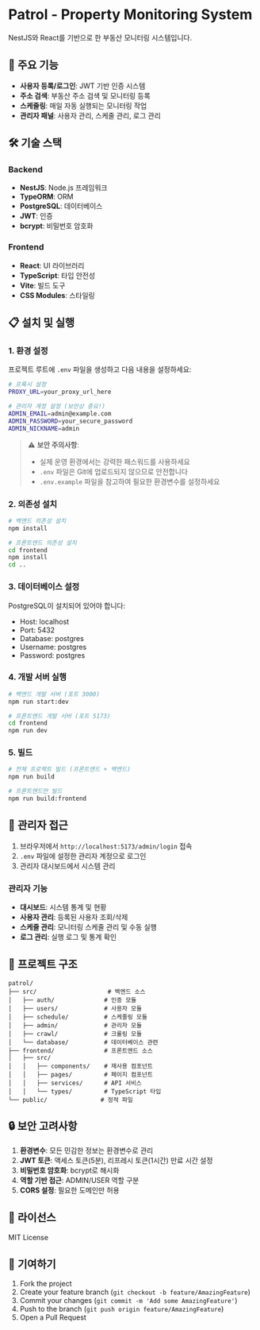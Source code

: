 # Patrol - Property Monitoring System

NestJS와 React를 기반으로 한 부동산 모니터링 시스템입니다.

## 🚀 주요 기능

- **사용자 등록/로그인**: JWT 기반 인증 시스템
- **주소 검색**: 부동산 주소 검색 및 모니터링 등록
- **스케줄링**: 매일 자동 실행되는 모니터링 작업
- **관리자 패널**: 사용자 관리, 스케줄 관리, 로그 관리

## 🛠 기술 스택

### Backend
- **NestJS**: Node.js 프레임워크
- **TypeORM**: ORM
- **PostgreSQL**: 데이터베이스
- **JWT**: 인증
- **bcrypt**: 비밀번호 암호화

### Frontend
- **React**: UI 라이브러리
- **TypeScript**: 타입 안전성
- **Vite**: 빌드 도구
- **CSS Modules**: 스타일링

## 📋 설치 및 실행

### 1. 환경 설정

프로젝트 루트에 `.env` 파일을 생성하고 다음 내용을 설정하세요:

```bash
# 프록시 설정
PROXY_URL=your_proxy_url_here

# 관리자 계정 설정 (보안상 중요!)
ADMIN_EMAIL=admin@example.com
ADMIN_PASSWORD=your_secure_password
ADMIN_NICKNAME=admin
```

> ⚠️ **보안 주의사항**: 
> - 실제 운영 환경에서는 강력한 패스워드를 사용하세요
> - `.env` 파일은 Git에 업로드되지 않으므로 안전합니다
> - `.env.example` 파일을 참고하여 필요한 환경변수를 설정하세요

### 2. 의존성 설치

```bash
# 백엔드 의존성 설치
npm install

# 프론트엔드 의존성 설치
cd frontend
npm install
cd ..
```

### 3. 데이터베이스 설정

PostgreSQL이 설치되어 있어야 합니다:
- Host: localhost
- Port: 5432
- Database: postgres
- Username: postgres
- Password: postgres

### 4. 개발 서버 실행

```bash
# 백엔드 개발 서버 (포트 3000)
npm run start:dev

# 프론트엔드 개발 서버 (포트 5173)
cd frontend
npm run dev
```

### 5. 빌드

```bash
# 전체 프로젝트 빌드 (프론트엔드 + 백엔드)
npm run build

# 프론트엔드만 빌드
npm run build:frontend
```

## 🔐 관리자 접근

1. 브라우저에서 `http://localhost:5173/admin/login` 접속
2. `.env` 파일에 설정한 관리자 계정으로 로그인
3. 관리자 대시보드에서 시스템 관리

### 관리자 기능
- **대시보드**: 시스템 통계 및 현황
- **사용자 관리**: 등록된 사용자 조회/삭제
- **스케줄 관리**: 모니터링 스케줄 관리 및 수동 실행
- **로그 관리**: 실행 로그 및 통계 확인

## 📁 프로젝트 구조

```
patrol/
├── src/                    # 백엔드 소스
│   ├── auth/              # 인증 모듈
│   ├── users/             # 사용자 모듈
│   ├── schedule/          # 스케줄링 모듈
│   ├── admin/             # 관리자 모듈
│   ├── crawl/             # 크롤링 모듈
│   └── database/          # 데이터베이스 관련
├── frontend/              # 프론트엔드 소스
│   ├── src/
│   │   ├── components/    # 재사용 컴포넌트
│   │   ├── pages/         # 페이지 컴포넌트
│   │   ├── services/      # API 서비스
│   │   └── types/         # TypeScript 타입
└── public/               # 정적 파일
```

## 🔒 보안 고려사항

1. **환경변수**: 모든 민감한 정보는 환경변수로 관리
2. **JWT 토큰**: 액세스 토큰(5분), 리프레시 토큰(1시간) 만료 시간 설정
3. **비밀번호 암호화**: bcrypt로 해시화
4. **역할 기반 접근**: ADMIN/USER 역할 구분
5. **CORS 설정**: 필요한 도메인만 허용

## 📄 라이선스

MIT License

## 🤝 기여하기

1. Fork the project
2. Create your feature branch (`git checkout -b feature/AmazingFeature`)
3. Commit your changes (`git commit -m 'Add some AmazingFeature'`)
4. Push to the branch (`git push origin feature/AmazingFeature`)
5. Open a Pull Request